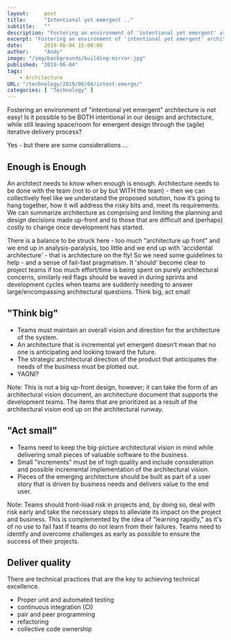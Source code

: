 ```yaml
---
layout:     post 
title:      "Intentional yet emergent .."
subtitle:   ""
description: "Fostering an environment of 'intentional yet emergent' architecture is noteasy!"
excerpt: "Fostering an environment of 'intentional yet emergent' architecture is not easy!"
date:       2019-06-04 15:00:00
author:     "Andy"
image: "/img/backgrounds/building-mirror.jpg"
published: "2019-06-04"
tags:
    - Architecture
URL: "/technology/2019/06/04/intent-emerge/"
categories: [ "Technology" ]
---
```

Fostering an environment of "intentional yet emergent" architecture is not easy! Is it possible to be BOTH intentional in our design and architecture, while still leaving space/room for emergent design through the (agile) iterative delivery process?

Yes - but there are some considerations ... 

## Enough is Enough

An architect needs to know when enough is enough. Architecture needs to be done with the team (not to or by but WITH the team) - then we can collectively feel like we understand the proposed solution, how it’s going to hang together, how it will address the risky bits and, meet its requirements.  We can summarize architecture as comprising and limiting the planning and design decisions made up-front and to those that are difficult and (perhaps) costly to change once development has started.

There is a balance to be struck here - too much "architecture up front" and we end up in analysis-paralysis, too little and we end up with 'accidental architecture' - that is architecture on the fly! So we need some guidelines to help - and a sense of fail-fast pragmatism.  It 'should' become clear to project teams if too much effort/time is being spent on purely architectural concerns, similarly red flags should be waved in during sprints and development cycles when teams are suddenly needing to answer large/encompassing architectural questions. Think big, act small

## "Think big"

* Teams must maintain an overall vision and direction for the architecture of the system.
* An architecture that is incremental yet emergent doesn't mean that no one is anticipating and looking toward the future.
* The strategic architectural direction of the product that anticipates the needs of the business must be plotted out.
* YAGNI?

Note: This is not a big up-front design, however; it can take the form of an architectural vision document, an architecture document that supports the development teams. The items that are prioritized as a result of the architectural vision end up on the architectural runway. 

## "Act small"

* Teams need to keep the big-picture architectural vision in mind while delivering small pieces of valuable software to the business.
* Small "increments" must be of high quality and include consideration and possible incremental implementation of the architectural vision.
* Pieces of the emerging architecture should be built as part of a user story that is driven by business needs and delivers value to the end user.

Note: Teams should front-load risk in projects and, by doing so, deal with risk early and take the necessary steps to alleviate its impact on the project and business. This is complemented by the idea of "learning rapidly," as it's of no use to fail fast if teams do not learn from their failures. Teams need to identify and overcome challenges as early as possible to ensure the success of their projects.

## Deliver quality

There are technical practices that are the key to achieving technical excellence.

* Proper unit and automated testing
* continuous integration (CI) 
* pair and peer programming
* refactoring
* collective code ownership
